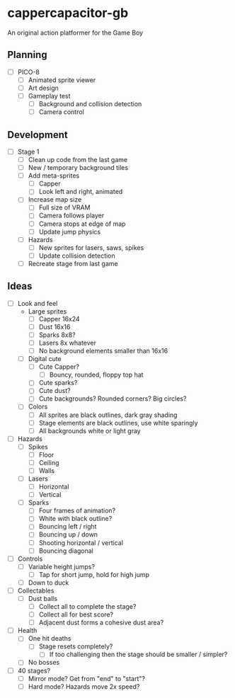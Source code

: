 # cappercapacitor-gb

An original action platformer for the Game Boy

## Planning

- [ ] PICO-8
  - [ ] Animated sprite viewer
  - [ ] Art design
  - [ ] Gameplay test
    - [ ] Background and collision detection
    - [ ] Camera control

## Development

- [ ] Stage 1
  - [ ] Clean up code from the last game
  - [ ] New / temporary background tiles
  - [ ] Add meta-sprites
    - [ ] Capper
    - [ ] Look left and right, animated
  - [ ] Increase map size
    - [ ] Full size of VRAM
    - [ ] Camera follows player
    - [ ] Camera stops at edge of map
    - [ ] Update jump physics
  - [ ] Hazards
    - [ ] New sprites for lasers, saws, spikes
    - [ ] Update collision detection
  - [ ] Recreate stage from last game

## Ideas

- [ ] Look and feel
  - Large sprites
    - [ ] Capper 16x24
    - [ ] Dust 16x16
    - [ ] Sparks 8x8?
    - [ ] Lasers 8x whatever
    - [ ] No background elements smaller than 16x16
  - [ ] Digital cute
    - [ ] Cute Capper?
      - [ ] Bouncy, rounded, floppy top hat
    - [ ] Cute sparks?
    - [ ] Cute dust?
    - [ ] Cute backgrounds? Rounded corners? Big circles?
  - [ ] Colors
    - [ ] All sprites are black outlines, dark gray shading
    - [ ] Stage elements are black outlines, use white sparingly
    - [ ] All backgrounds white or light gray
- [ ] Hazards
  - [ ] Spikes
    - [ ] Floor
    - [ ] Ceiling
    - [ ] Walls
  - [ ] Lasers
    - [ ] Horizontal
    - [ ] Vertical
  - [ ] Sparks
    - [ ] Four frames of animation?
    - [ ] White with black outline?
    - [ ] Bouncing left / right
    - [ ] Bouncing up / down
    - [ ] Shooting horizontal / vertical
    - [ ] Bouncing diagonal
- [ ] Controls
  - [ ] Variable height jumps?
    - [ ] Tap for short jump, hold for high jump
  - [ ] Down to duck
- [ ] Collectables
  - [ ] Dust balls
    - [ ] Collect all to complete the stage?
    - [ ] Collect all for best score?
    - [ ] Adjacent dust forms a cohesive dust area?
- [ ] Health
  - [ ] One hit deaths
    - [ ] Stage resets completely?
      - [ ] If too challenging then the stage should be smaller / simpler?
  - [ ] No bosses
- [ ] 40 stages?
  - [ ] Mirror mode? Get from "end" to "start"?
  - [ ] Hard mode? Hazards move 2x speed?
